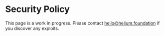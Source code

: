 # Security Policy

This page is a work in progress. Please contact hello@helium.foundation if you discover any exploits.
